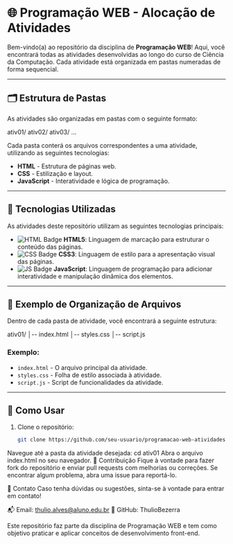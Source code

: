 # 🌐 Programação WEB - Alocação de Atividades

Bem-vindo(a) ao repositório da disciplina de **Programação WEB**! Aqui, você encontrará todas as atividades desenvolvidas ao longo do curso de Ciência da Computação. Cada atividade está organizada em pastas numeradas de forma sequencial.

---

## 🗂 Estrutura de Pastas

As atividades são organizadas em pastas com o seguinte formato:

ativ01/ ativ02/ ativ03/ ...


Cada pasta conterá os arquivos correspondentes a uma atividade, utilizando as seguintes tecnologias:

- **HTML** - Estrutura de páginas web.
- **CSS** - Estilização e layout.
- **JavaScript** - Interatividade e lógica de programação.

---

## 🚀 Tecnologias Utilizadas

As atividades deste repositório utilizam as seguintes tecnologias principais:

- ![HTML Badge](https://img.shields.io/badge/-HTML5-E34F26?style=flat&logo=html5&logoColor=white) **HTML5**: Linguagem de marcação para estruturar o conteúdo das páginas.
- ![CSS Badge](https://img.shields.io/badge/-CSS3-1572B6?style=flat&logo=css3&logoColor=white) **CSS3**: Linguagem de estilo para a apresentação visual das páginas.
- ![JS Badge](https://img.shields.io/badge/-JavaScript-F7DF1E?style=flat&logo=javascript&logoColor=black) **JavaScript**: Linguagem de programação para adicionar interatividade e manipulação dinâmica dos elementos.

---

## 📂 Exemplo de Organização de Arquivos

Dentro de cada pasta de atividade, você encontrará a seguinte estrutura:

ativ01/ │-- index.html │-- styles.css │-- script.js

### Exemplo:
- `index.html` - O arquivo principal da atividade.
- `styles.css` - Folha de estilo associada à atividade.
- `script.js` - Script de funcionalidades da atividade.

---

## 📝 Como Usar

1. Clone o repositório:
   ```bash
   git clone https://github.com/seu-usuario/programacao-web-atividades.git
Navegue até a pasta da atividade desejada:
cd ativ01
Abra o arquivo index.html no seu navegador.
📌 Contribuição
Fique à vontade para fazer fork do repositório e enviar pull requests com melhorias ou correções. Se encontrar algum problema, abra uma issue para reportá-lo.

📧 Contato
Caso tenha dúvidas ou sugestões, sinta-se à vontade para entrar em contato!

📬 Email: thulio.alves@aluno.edu.br
🐙 GitHub: ThulioBezerra

Este repositório faz parte da disciplina de Programação WEB e tem como objetivo praticar e aplicar conceitos de desenvolvimento front-end.

